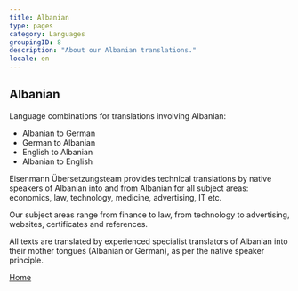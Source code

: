 ```yaml
---
title: Albanian
type: pages
category: Languages
groupingID: 8
description: "About our Albanian translations."
locale: en
---
```


## Albanian

Language combinations for translations involving Albanian:
- Albanian to German
- German to Albanian
- English to Albanian
- Albanian to English

Eisenmann Übersetzungsteam provides technical translations by native speakers of Albanian into and from Albanian for all subject areas: economics, law, technology, medicine, advertising, IT etc.

Our subject areas range from finance to law, from technology to advertising, websites, certificates and references.

All texts are translated by experienced specialist translators of Albanian into their mother tongues (Albanian or German), as per the native speaker principle.

[Home](/about/landing)